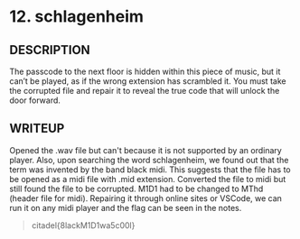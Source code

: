 # 12. schlagenheim

  ## DESCRIPTION
  The passcode to the next floor is hidden within this piece of music, but it can’t be played, as if the wrong extension has scrambled it. You must take the corrupted file and repair it to reveal the true code that will unlock the door forward.

  ## WRITEUP
  Opened the .wav file but can't because it is not supported by an ordinary player. Also, upon searching the word schlagenheim, we found out that the term was invented by the band black midi. This suggests that the file has to be opened as a midi file with .mid extension. Converted the file to midi but still found the file to be corrupted. M1D1 had to be changed to MThd (header file for midi). Repairing it through online sites or VSCode, we can run it on any midi player and the flag can be seen in the notes.
 >citadel{8lackM1D1wa5c00l}